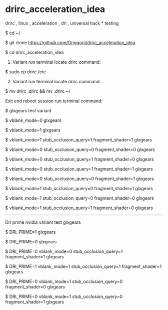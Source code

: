 # drirc_acceleration_idea
drirc , linux , acceleration , dri , universal hack * testing

$ cd ~/

$ git clone https://github.com/Griggorii/drirc_acceleration_idea

$ cd drirc_acceleration_idea

1) Variant run terminal locate drirc command:

$ sudo cp drirc /etc

2) Variant run terminal locate drirc command:

$ mv drirc .drirc && mv .drirc ~/

Exit end reboot session run terminal command:

$ glxgears test variant

$ vblank_mode=0 glxgears

$ vblank_mode=1 glxgears

$ vblank_mode=1 stub_occlusion_query=1 fragment_shader=1 glxgears

$ vblank_mode=0 stub_occlusion_query=0 fragment_shader=0 glxgears

$ vblank_mode=0 stub_occlusion_query=1 fragment_shader=0 glxgears

$ vblank_mode=0 stub_occlusion_query=1 fragment_shader=1 glxgears

$ vblank_mode=0 stub_occlusion_query=0 fragment_shader=1 glxgears

$ vblank_mode=1 stub_occlusion_query=0 fragment_shader=1 glxgears

$ vblank_mode=1 stub_occlusion_query=0 fragment_shader=0 glxgears

$ vblank_mode=1 stub_occlusion_query=1 fragment_shader=0 glxgears

____________________________________________________________________________________

Dri prime nvidia variant test glxgears

$ DRI_PRIME=1 glxgears

$ DRI_PRIME=0 glxgears

$ DRI_PRIME=0 vblank_mode=0 stub_occlusion_query=1 fragment_shader=1 glxgears

$ DRI_PRIME=1 vblank_mode=1 stub_occlusion_query=1 fragment_shader=1 glxgears

$ DRI_PRIME=0 vblank_mode=1 stub_occlusion_query=0 fragment_shader=0 glxgears

$ DRI_PRIME=0 vblank_mode=1 stub_occlusion_query=0 fragment_shader=1 glxgears






